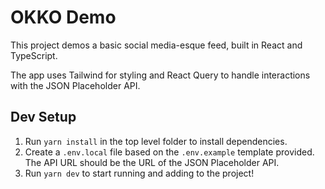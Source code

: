 # OKKO Demo

This project demos a basic social media-esque feed, built in React and TypeScript.

The app uses Tailwind for styling and React Query to handle interactions with the JSON Placeholder API.

## Dev Setup

1. Run `yarn install` in the top level folder to install dependencies.
1. Create a `.env.local` file based on the `.env.example` template provided. The API URL should be the URL of the JSON Placeholder API.
1. Run `yarn dev` to start running and adding to the project!
